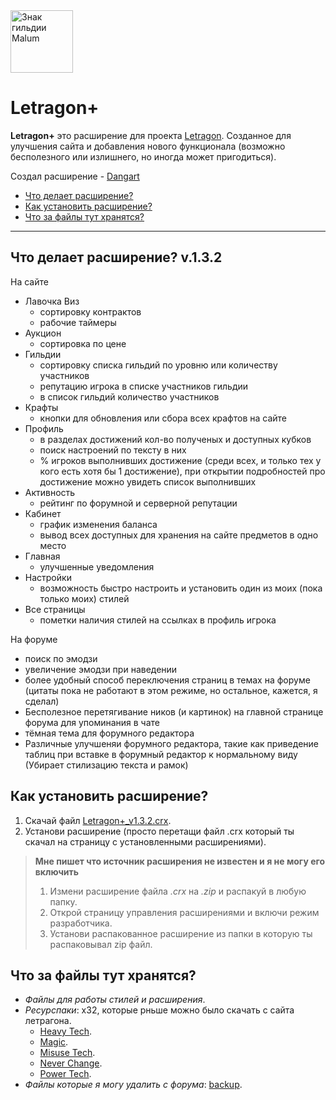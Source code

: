 <img src = "https://dangarte.github.io/Letragon/Malum.gif" width = "100" height = "100" alt = "Знак гильдии Malum"/>

# Letragon+

__Letragon+__ это расширение для проекта [Letragon](http://letragon.ru/ "Перейти на сайт"). Созданное для улучшения сайта и добавления нового функционала (возможно бесполезного или излишнего, но иногда может пригодиться).

Создал расширение - [Dangart](http://letragon.ru/user/Dangart/ "Перейти в профиль")

- [Что делает расширение?](#что-делает-расширение-v132 "Перейти к разделу")
- [Как установить расширение?](#как-установить-расширение "Перейти к разделу")
- [Что за файлы тут хранятся?](#что-за-файлы-тут-хранятся "Перейти к разделу")
----
## Что делает расширение? **v.1.3.2**
На сайте
- Лавочка Виз
    - сортировку контрактов
    - рабочие таймеры
- Аукцион
    - сортировка по цене
- Гильдии
    - сортировку списка гильдий по уровню или количеству участников
    - репутацию игрока в списке участников гильдии
    - в список гильдий количество участников
- Крафты
    - кнопки для обновления или сбора всех крафтов на сайте
- Профиль
    - в разделах достижений кол-во полученых и доступных кубков
    - поиск настроений по тексту в них
    - % игроков выполнивших достижение (среди всех, и только тех у кого есть хотя бы 1 достижение), при открытии подробностей про достижение можно увидеть список выполнивших
- Активность
    - рейтинг по форумной и серверной репутации
- Кабинет
    - график изменения баланса
    - вывод всех доступных для хранения на сайте предметов в одно место
- Главная
    - улучшенные уведомления
- Настройки
    - возможность быстро настроить и установить один из моих (пока только моих) стилей
- Все страницы
    - пометки наличия стилей на ссылках в профиль игрока

На форуме
- поиск по эмодзи
- увеличение эмодзи при наведении
- более удобный способ переключения страниц в темах на форуме (цитаты пока не работают в этом режиме, но остальное, кажется, я сделал)
- Бесполезное перетягивание ников (и картинок) на главной странице форума для упоминания в чате
- тёмная тема для форумного редактора
- Различные улучшеняи форумного редактора, такие как приведение таблиц при вставке в форумный редактор к нормальному виду (Убирает стилизацию текста и рамок)

## Как установить расширение?

1. Скачай файл [Letragon+_v1.3.2.crx](https://github.com/Dangarte/Letragon/blob/master/extension/Letragon+_v1.3.2.crx).
2. Установи расширение (просто перетащи файл .crx который ты скачал на страницу с установленными расширениями).

> __Мне пишет что источник расширения не известен и я не могу его включить__
> 
> 1. Измени расширение файла _.crx_ на _.zip_ и распакуй в любую папку.
> 2. Открой страницу управления расширениями и включи режим разработчика.
> 3. Установи распакованное расширение из папки в которую ты распаковывал zip файл.

## Что за файлы тут хранятся?
- _Файлы для работы стилей и расширения_.
- _Ресурспаки_: х32, которые рньше можно было скачать с сайта летрагона.
    - [Heavy Tech](https://dangarte.github.io/Letragon/resourcepacks/F32-HeavyTech.zip "Скачать ресурспак").
    - [Magic](https://dangarte.github.io/Letragon/resourcepacks/F32-Magic.zip "Скачать ресурспак").
    - [Misuse Tech](https://dangarte.github.io/Letragon/resourcepacks/F32-MisuseTech.zip "Скачать ресурспак").
    - [Never Change](https://dangarte.github.io/Letragon/resourcepacks/F32-NeverChange.zip "Скачать ресурспак").
    - [Power Tech](https://dangarte.github.io/Letragon/resourcepacks/F32-PowerTech.zip "Скачать ресурспак").
- _Файлы которые я могу удалить с форума_: [backup](https://github.com/Dangarte/Letragon/tree/master/backup).
